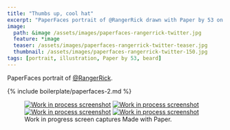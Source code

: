 ```yaml
---
title: "Thumbs up, cool hat"
excerpt: "PaperFaces portrait of @RangerRick drawn with Paper by 53 on an iPad."
image: 
  path: &image /assets/images/paperfaces-rangerrick-twitter.jpg 
  feature: *image
  teaser: /assets/images/paperfaces-rangerrick-twitter-teaser.jpg
  thumbnail: /assets/images/paperfaces-rangerrick-twitter-150.jpg
tags: [portrait, illustration, Paper by 53, beard]
---
```


PaperFaces portrait of [@RangerRick](http://twitter.com/RangerRick).

{% include boilerplate/paperfaces-2.md %}

<figure class="third">
  <a href="/assets/images/paperfaces-rangerrick-process-1-lg.jpg"><img src="/assets/images/paperfaces-rangerrick-process-1-600.jpg" alt="Work in process screenshot"></a>
  <a href="/assets/images/paperfaces-rangerrick-process-2-lg.jpg"><img src="/assets/images/paperfaces-rangerrick-process-2-600.jpg" alt="Work in process screenshot"></a>
  <a href="/assets/images/paperfaces-rangerrick-process-3-lg.jpg"><img src="/assets/images/paperfaces-rangerrick-process-3-600.jpg" alt="Work in process screenshot"></a>
  <a href="/assets/images/paperfaces-rangerrick-process-4-lg.jpg"><img src="/assets/images/paperfaces-rangerrick-process-4-600.jpg" alt="Work in process screenshot"></a>
  <figcaption>Work in progress screen captures Made with Paper.</figcaption>
</figure>
